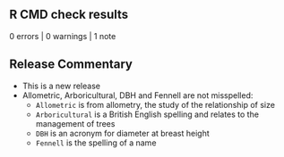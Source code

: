 ## R CMD check results

0 errors | 0 warnings | 1 note

## Release Commentary
- This is a new release
- Allometric, Arboricultural, DBH and Fennell are not misspelled:
  - `Allometric` is from allometry, the study of the relationship of size
  - `Arboricultural` is a British English spelling and relates to the management of trees
  - `DBH` is an acronym for diameter at breast height
  - `Fennell` is the spelling of a name
